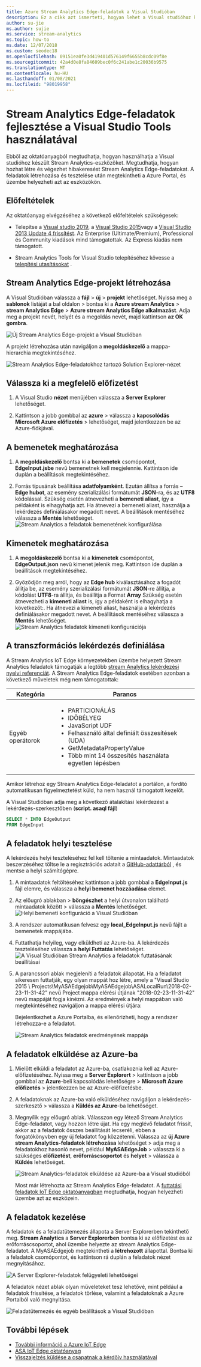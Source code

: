 ```yaml
---
title: Azure Stream Analytics Edge-feladatok a Visual Studióban
description: Ez a cikk azt ismerteti, hogyan lehet a Visual studióhoz készült Stream Analytics Tools használatával IoT Edge-feladatokon elkészíteni és létrehozni a Stream Analytics.
author: su-jie
ms.author: sujie
ms.service: stream-analytics
ms.topic: how-to
ms.date: 12/07/2018
ms.custom: seodec18
ms.openlocfilehash: 09151ea0fe3d419401d576149f6655b8cdc09f8e
ms.sourcegitcommit: 42a4d0e8fa84609bec0f6c241abe1c20036b9575
ms.translationtype: MT
ms.contentlocale: hu-HU
ms.lasthandoff: 01/08/2021
ms.locfileid: "98019958"
---
```

# <a name="develop-stream-analytics-edge-jobs-using-visual-studio-tools"></a>Stream Analytics Edge-feladatok fejlesztése a Visual Studio Tools használatával

Ebből az oktatóanyagból megtudhatja, hogyan használhatja a Visual studióhoz készült Stream Analytics-eszközöket. Megtudhatja, hogyan hozhat létre és végezhet hibakeresést Stream Analytics Edge-feladatokat. A feladatok létrehozása és tesztelése után megtekintheti a Azure Portal, és üzembe helyezheti azt az eszközökön. 

## <a name="prerequisites"></a>Előfeltételek

Az oktatóanyag elvégzéséhez a következő előfeltételek szükségesek:

* Telepítse a [Visual studio 2019](https://visualstudio.microsoft.com/downloads/), a [Visual Studio 2015](https://www.visualstudio.com/vs/older-downloads/)vagy a [Visual Studio 2013 Update 4 frissítést](https://www.microsoft.com/download/details.aspx?id=45326). Az Enterprise (Ultimate/Premium), Professional és Community kiadások mind támogatottak. Az Express kiadás nem támogatott.  

* Stream Analytics Tools for Visual Studio telepítéséhez kövesse a [telepítési utasításokat](stream-analytics-tools-for-visual-studio-edge-jobs.md) .
 
## <a name="create-a-stream-analytics-edge-project"></a>Stream Analytics Edge-projekt létrehozása 

A Visual Studióban válassza a **fájl**  >  **új**  >  **projekt** lehetőséget. Nyissa meg a **sablonok** listáját a bal oldalon > bontsa ki a **Azure stream Analytics**  >  **stream Analytics Edge**  >  **Azure stream Analytics Edge alkalmazást**. Adja meg a projekt nevét, helyét és a megoldás nevét, majd kattintson **az OK gombra**.

![Új Stream Analytics Edge-projekt a Visual Studióban](./media/stream-analytics-tools-for-visual-studio-edge-jobs/new-stream-analytics-edge-project.png)

A projekt létrehozása után navigáljon a **megoldáskezelő** a mappa-hierarchia megtekintéséhez.

![Stream Analytics Edge-feladatokhoz tartozó Solution Explorer-nézet](./media/stream-analytics-tools-for-visual-studio-edge-jobs/edge-project-in-solution-explorer.png)

 
## <a name="choose-the-correct-subscription"></a>Válassza ki a megfelelő előfizetést

1. A Visual Studio **nézet** menüjében válassza a **Server Explorer** lehetőséget.  

2. Kattintson a jobb gombbal az **azure** > válassza a **kapcsolódás Microsoft Azure előfizetés** > lehetőséget, majd jelentkezzen be az Azure-fiókjával.

## <a name="define-inputs"></a>A bemenetek meghatározása

1. A **megoldáskezelő** bontsa ki a **bemenetek** csomópontot, **EdgeInput.jsbe** nevű bemenetnek kell megjelennie. Kattintson ide duplán a beállítások megtekintéséhez.  

2. Forrás típusának beállítása **adatfolyamként**. Ezután állítsa a forrás – **Edge hubot**, az esemény szerializálási formátumát **JSON**-ra, és az **UTF8** kódolással. Szükség esetén átnevezheti a **bemeneti aliast**, így a példaként is elhagyhatja azt. Ha átnevezi a bemeneti aliast, használja a lekérdezés definiálásakor megadott nevet. A beállítások mentéséhez válassza a **Mentés** lehetőséget.  
   ![Stream Analytics a feladatok bemenetének konfigurálása](./media/stream-analytics-tools-for-visual-studio-edge-jobs/stream-analytics-input-configuration.png)
 


## <a name="define-outputs"></a>Kimenetek meghatározása

1. A **megoldáskezelő** bontsa ki a **kimenetek** csomópontot, **EdgeOutput.json** nevű kimenet jelenik meg. Kattintson ide duplán a beállítások megtekintéséhez.  

2. Győződjön meg arról, hogy az **Edge hub** kiválasztásához a fogadót állítja be, az esemény szerializálási formátumát **JSON**-re állítja, a kódolást **UTF8**-ra állítja, és beállítja a Format **Array** Szükség esetén átnevezheti a **kimeneti aliast** is, így a példaként is elhagyhatja a következőt:. Ha átnevezi a kimeneti aliast, használja a lekérdezés definiálásakor megadott nevet. A beállítások mentéséhez válassza a **Mentés** lehetőséget. 
   ![Stream Analytics feladatok kimeneti konfigurációja](./media/stream-analytics-tools-for-visual-studio-edge-jobs/stream-analytics-output-configuration.png)
 
## <a name="define-the-transformation-query"></a>A transzformációs lekérdezés definiálása

A Stream Analytics IoT Edge környezetekben üzembe helyezett Stream Analytics feladatok támogatják a legtöbb [stream Analytics lekérdezési nyelvi referenciát](/stream-analytics-query/stream-analytics-query-language-reference?f=255&MSPPError=-2147217396). A Stream Analytics Edge-feladatok esetében azonban a következő műveletek még nem támogatottak: 


|**Kategória**  | **Parancs**  |
|---------|---------|
|Egyéb operátorok | <ul><li>PARTICIONÁLÁS</li><li>IDŐBÉLYEG</li><li>JavaScript UDF</li><li>Felhasználó által definiált összesítések (UDA)</li><li>GetMetadataPropertyValue</li><li>Több mint 14 összesítés használata egyetlen lépésben</li></ul>   |

Amikor létrehoz egy Stream Analytics Edge-feladatot a portálon, a fordító automatikusan figyelmeztetést küld, ha nem használ támogatott kezelőt.

A Visual Studióban adja meg a következő átalakítási lekérdezést a lekérdezés-szerkesztőben (**script. asaql fájl**)

```sql
SELECT * INTO EdgeOutput
FROM EdgeInput 
```

## <a name="test-the-job-locally"></a>A feladatok helyi tesztelése

A lekérdezés helyi teszteléséhez fel kell töltenie a mintaadatok. Mintaadatok beszerzéséhez töltse le a regisztrációs adatait a [GitHub-adattárból](https://github.com/Azure/azure-stream-analytics/blob/master/Sample%20Data/Registration.json) , és mentse a helyi számítógépre. 

1. A mintaadatok feltöltéséhez kattintson a jobb gombbal a **EdgeInput.js** fájl elemre, és válassza a **helyi bemenet hozzáadása** elemet.  

2. Az előugró ablakban > **böngészhet** a helyi útvonalon található mintaadatok között > válassza a **Mentés** lehetőséget.
   ![Helyi bemeneti konfiguráció a Visual Studióban](./media/stream-analytics-tools-for-visual-studio-edge-jobs/stream-analytics-local-input-configuration.png)
 
3. A rendszer automatikusan felvesz egy **local_EdgeInput.js** nevű fájlt a bemenetek mappájába.  
4. Futtathatja helyileg, vagy elküldheti az Azure-ba. A lekérdezés teszteléséhez válassza a **helyi Futtatás** lehetőséget.  
   ![A Visual Studióban Stream Analytics a feladatok futtatásának beállításai](./media/stream-analytics-tools-for-visual-studio-edge-jobs/stream-analytics-visual-stuidio-run-options.png)
 
5. A parancssori ablak megjeleníti a feladatok állapotát. Ha a feladatot sikeresen futtatják, egy olyan mappát hoz létre, amely a "Visual Studio 2015 \ Projects\MyASAEdgejob\MyASAEdgejob\ASALocalRun\2018-02-23-11-31-42" nevű Project mappa elérési útjának "2018-02-23-11-31-42" nevű mappáját fogja kinézni. Az eredmények a helyi mappában való megtekintéséhez navigáljon a mappa elérési útjára:

   Bejelentkezhet a Azure Portalba, és ellenőrizheti, hogy a rendszer létrehozza-e a feladatot. 

   ![Stream Analytics feladatok eredményének mappája](./media/stream-analytics-tools-for-visual-studio-edge-jobs/stream-analytics-job-result-folder.png)

## <a name="submit-the-job-to-azure"></a>A feladatok elküldése az Azure-ba

1. Mielőtt elküldi a feladatot az Azure-ba, csatlakoznia kell az Azure-előfizetéséhez. Nyissa meg a **Server Explorert** > kattintson a jobb gombbal az **Azure**-beli kapcsolódás lehetőségre  >  **Microsoft Azure előfizetés** > jelentkezzen be az Azure-előfizetésbe.  

2. A feladatoknak az Azure-ba való elküldéséhez navigáljon a lekérdezés-szerkesztő > válassza a **Küldés az Azure**-ba lehetőséget.  

3. Megnyílik egy előugró ablak. Válasszon egy létező Stream Analytics Edge-feladatot, vagy hozzon létre újat. Ha egy meglévő feladatot frissít, akkor az a feladatok összes beállítását lecseréli, ebben a forgatókönyvben egy új feladatot fog közzétenni. Válassza az **új Azure stream Analytics-feladatok létrehozása** lehetőséget > adja meg a feladatokhoz hasonló nevet, például **MyASAEdgeJob** > válassza ki a szükséges **előfizetést**, **erőforráscsoportot** és **helyet** > válassza a **Küldés** lehetőséget.

   ![Stream Analytics-feladatok elküldése az Azure-ba a Visual studióból](./media/stream-analytics-tools-for-visual-studio-edge-jobs/submit-stream-analytics-job-to-azure.png)
 
   Most már létrehozta az Stream Analytics Edge-feladatot. A [futtatási feladatok IoT Edge oktatóanyagban](stream-analytics-edge.md) megtudhatja, hogyan helyezheti üzembe azt az eszközein. 

## <a name="manage-the-job"></a>A feladatok kezelése 

A feladatok és a feladatütemezés állapota a Server Explorerben tekinthető meg. **Stream Analytics** a **Server Explorerben** bontsa ki az előfizetést és az erőforráscsoportot, ahol üzembe helyezte az stream Analytics Edge-feladatot. A MyASAEdgejob megtekintheti a **létrehozott** állapottal. Bontsa ki a feladatok csomópontot, és kattintson rá duplán a feladatok nézet megnyitásához.

![A Server Explorer-feladatok felügyeleti lehetőségei](./media/stream-analytics-tools-for-visual-studio-edge-jobs/server-explorer-options.png)
 
A feladatok nézet ablak olyan műveleteket tesz lehetővé, mint például a feladatok frissítése, a feladatok törlése, valamint a feladatoknak a Azure Portalból való megnyitása.

![Feladatütemezés és egyéb beállítások a Visual Studióban](./media/stream-analytics-tools-for-visual-studio-edge-jobs/job-diagram-and-other-options.png) 

## <a name="next-steps"></a>További lépések

* [További információ a Azure IoT Edge](../iot-edge/about-iot-edge.md)
* [ASA IoT Edge oktatóanyag](../iot-edge/tutorial-deploy-stream-analytics.md)
* [Visszajelzés küldése a csapatnak a kérdőív használatával](https://forms.office.com/Pages/ResponsePage.aspx?id=v4j5cvGGr0GRqy180BHbR2czagZ-i_9Cg6NhAZlH9ypUMjNEM0RDVU9CVTBQWDdYTlk0UDNTTFdUTC4u)